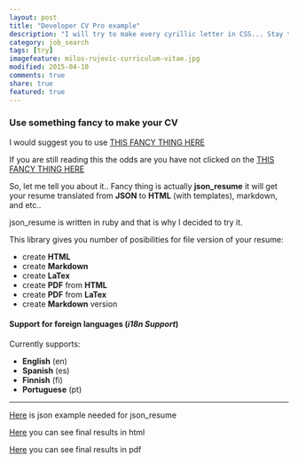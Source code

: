 ```yaml
---
layout: post
title: "Developer CV Pro example"
description: "I will try to make every cyrillic letter in CSS... Stay tuned..."
category: job_search 
tags: [try]
imagefeature: milos-rujevic-curriculum-vitae.jpg
modified: 2015-04-10
comments: true
share: true
featured: true
---
```



### Use something fancy to make your CV

I would suggest you to use [THIS FANCY THING HERE](https://github.com/prat0318/json_resume)

If you are still reading this the odds are you have not clicked on the [THIS FANCY THING HERE](https://github.com/prat0318/json_resume)
                                                   
So, let me tell you about it.. Fancy thing is actually **json_resume** it will get your resume translated from **JSON** to **HTML** (with templates), markdown, and etc.. 

json_resume is written in ruby and that is why I decided to try it.
                                                   
This library gives you number of posibilities for file version of your resume:

 - create **HTML** 
 - create **Markdown**
 - create **LaTex**
 - create **PDF** from **HTML**
 - create **PDF** from **LaTex** 
 - create **Markdown** version

#### Support for foreign languages (***i18n Support***)

Currently supports:

 - **English** (en) 
 - **Spanish** (es) 
 - **Finnish** (fi) 
 - **Portuguese** (pt)


----------


[Here](http://www.itmilos.com/job-search/itmilos_cv.json)  is json example needed for json_resume

[Here](http://www.itmilos.com/job-search/resume/page.html)  you can see final results in html 

[Here](http://www.itmilos.com/job-search/resume.pdf) you can see final results in pdf 

